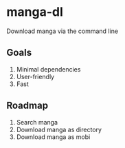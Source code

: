 # manga-dl
Download manga via the command line

## Goals
1. Minimal dependencies
2. User-friendly
3. Fast

## Roadmap
1. Search manga
2. Download manga as directory
3. Download manga as mobi